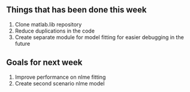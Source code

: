 ## Things that has been done this week
1. Clone matlab.lib repository
2. Reduce duplications in the code
3. Create separate module for model fitting for easier debugging in the future
## Goals for next week
1. Improve performance on nlme fitting
2. Create second scenario nlme model
